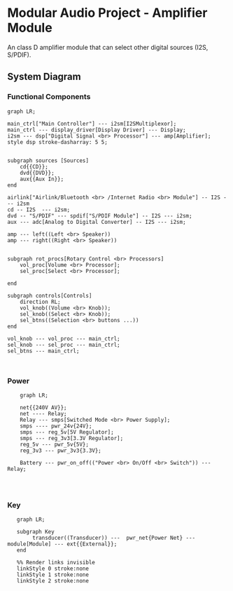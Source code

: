 # Modular Audio Project - Amplifier Module

An class D amplifier module that can select other digital sources (I2S, S/PDIF).

## System Diagram

### Functional Components

```mermaid
graph LR;

main_ctrl["Main Controller"] --- i2sm[I2SMultiplexor];
main_ctrl --- display_driver[Display Driver] --- Display;
i2sm --- dsp["Digital Signal <br> Processor"] --- amp[Amplifier];
style dsp stroke-dasharray: 5 5;


subgraph sources [Sources]
    cd{{CD}};
    dvd{{DVD}};
    aux{{Aux In}};
end

airlink["Airlink/Bluetooth <br> /Internet Radio <br> Module"] -- I2S --- i2sm
cd -- I2S  --- i2sm;
dvd -- "S/PDIF" --- spdif["S/PDIF Module"] -- I2S --- i2sm;
aux --- adc[Analog to Digital Converter] -- I2S --- i2sm;

amp --- left((Left <br> Speaker)) 
amp --- right((Right <br> Speaker)) 


subgraph rot_procs[Rotary Control <br> Processors]
    vol_proc[Volume <br> Processor];
    sel_proc[Select <br> Processor];
    
end

subgraph controls[Controls]
    direction RL;
    vol_knob((Volume <br> Knob));
    sel_knob((Select <br> Knob));
    sel_btns((Selection <br> buttons ...))
end

vol_knob --- vol_proc --- main_ctrl;
sel_knob --- sel_proc --- main_ctrl;
sel_btns --- main_ctrl;

   
```

### Power

```mermaid
    graph LR;

    net{{240V AV}};
    net ---- Relay;
    Relay --- smps[Switched Mode <br> Power Supply];
    smps ---- pwr_24v{24V};
    smps --- reg_5v[5V Regulator];
    smps --- reg_3v3[3.3V Regulator];
    reg_5v --- pwr_5v{5V};
    reg_3v3 --- pwr_3v3{3.3V};

    Battery --- pwr_on_off(("Power <br> On/Off <br> Switch")) --- Relay; 


   
```

### Key

```mermaid
   graph LR;

   subgraph Key 
        transducer((Transducer)) ---  pwr_net{Power Net} --- module[Module] --- ext{{External}};
   end 

   %% Render links invisible
   linkStyle 0 stroke:none
   linkStyle 1 stroke:none
   linkStyle 2 stroke:none
   
   



```

<!-- ![System Diagram](./docs/img/Modular-Amplifier.png) -->

